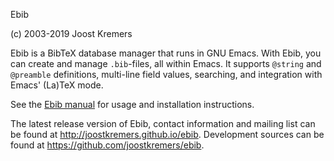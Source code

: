 Ebib

(c) 2003-2019 Joost Kremers

Ebib is a BibTeX database manager that runs in GNU Emacs. With Ebib, you
can create and manage `.bib`-files, all within Emacs. It supports `@string` and
`@preamble` definitions, multi-line field values, searching, and integration
with Emacs' (La)TeX mode.

See the [Ebib manual](http://joostkremers.github.io/ebib/ebib-manual.html)
for usage and installation instructions.

The latest release version of Ebib, contact information and mailing list
can be found at <http://joostkremers.github.io/ebib>. Development sources can be
found at <https://github.com/joostkremers/ebib>.
